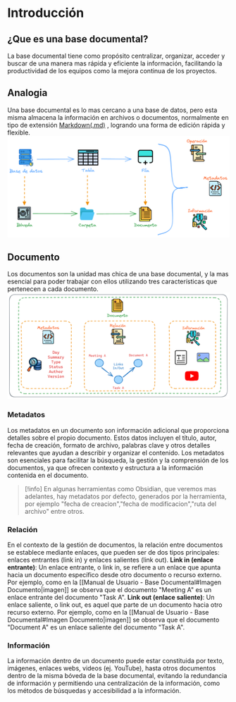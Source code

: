 # Introducción
## ¿Que es una base documental?
La base documental tiene como propósito centralizar, organizar, acceder y buscar de una manera mas rápida y eficiente la información, facilitando la productividad de los equipos como la mejora continua de los proyectos.
## Analogia
Una base documental es lo mas cercano a una base de datos, pero esta misma almacena la información en archivos o documentos, normalmente en tipo de extensión [Markdown(.md)](https://www.markdownguide.org/) , logrando una forma de edición rápida y flexible.
![base-documental-analogia](assets/images/base-documental-analogia.png)
## Documento
Los documentos son la unidad mas chica de una base documental, y la mas esencial para poder trabajar con ellos utilizando tres características que pertenecen a cada documento.
![base-documental-documento](assets/images/base-documental-documento.png)
### Metadatos
Los metadatos en un documento son información adicional que proporciona detalles sobre el propio documento. Estos datos incluyen el título, autor, fecha de creación, formato de archivo, palabras clave y otros detalles relevantes que ayudan a describir y organizar el contenido. Los metadatos son esenciales para facilitar la búsqueda, la gestión y la comprensión de los documentos, ya que ofrecen contexto y estructura a la información contenida en el documento.
>[!info]
> En algunas herramientas como Obsidian, que veremos mas adelantes, hay metadatos por defecto, generados por la herramienta, por ejemplo "fecha de creacion","fecha de modificacion","ruta del archivo" entre otros.
### Relación 
En el contexto de la gestión de documentos, la relación entre documentos se establece mediante enlaces, que pueden ser de dos tipos principales: enlaces entrantes (link in) y enlaces salientes (link out).
**Link in (enlace entrante)**: Un enlace entrante, o link in, se refiere a un enlace que apunta hacia un documento específico desde otro documento o recurso externo.
Por ejemplo, como en la [[Manual de Usuario - Base Documental#Imagen Documento|imagen]] se observa que el documento "Meeting A" es un enlace entrante del documento "Task A".
**Link out (enlace saliente)**: Un enlace saliente, o link out, es aquel que parte de un documento hacia otro recurso externo.
Por ejemplo, como en la [[Manual de Usuario - Base Documental#Imagen Documento|imagen]] se observa que el documento "Document A" es un enlace saliente del documento "Task A".
### Información
La información dentro de un documento puede estar constituida por texto, imágenes, enlaces webs, videos (ej. YouTube), hasta otros documentos dentro de la misma bóveda de la base documental, evitando la redundancia de información y permitiendo una centralización de la información, como los métodos de búsquedas y accesibilidad a la información.
